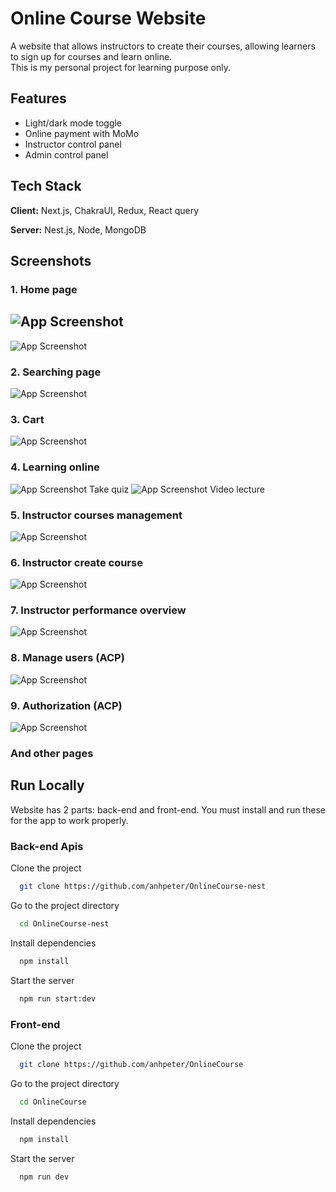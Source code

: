 
# Online Course Website

A website that allows instructors to create their courses, allowing learners to sign up for courses and learn online.
<br/>
This is my personal project for learning purpose only.
## Features

- Light/dark mode toggle
- Online payment with MoMo
- Instructor control panel
- Admin control panel



## Tech Stack

**Client:** Next.js, ChakraUI, Redux, React query

**Server:** Nest.js, Node, MongoDB




## Screenshots
### 1. Home page
![App Screenshot](https://firebasestorage.googleapis.com/v0/b/onlinecourse-704d6.appspot.com/o/screenshots%2Fmobile%2F1.%20home%20light.png?alt=media&token=fedc0419-551e-4f12-b326-4beccabe614a)
-
![App Screenshot](https://firebasestorage.googleapis.com/v0/b/onlinecourse-704d6.appspot.com/o/screenshots%2Fmobile%2F2.%20home%20dark.png?alt=media&token=53675936-33ef-4686-81eb-401df8e5ebbd)

### 2. Searching page
![App Screenshot](https://firebasestorage.googleapis.com/v0/b/onlinecourse-704d6.appspot.com/o/screenshots%2Fmobile%2F3.%20searching.png?alt=media&token=fefc49a7-2894-4ba8-bd2b-96dedb0e22ab)

### 3. Cart
![App Screenshot](https://firebasestorage.googleapis.com/v0/b/onlinecourse-704d6.appspot.com/o/screenshots%2Fmobile%2F5.%20cart.png?alt=media&token=c8eaa604-bfb3-4774-a1a8-51836a66a4f2)

### 4. Learning online
![App Screenshot](https://firebasestorage.googleapis.com/v0/b/onlinecourse-704d6.appspot.com/o/screenshots%2Fmobile%2F6.%20learning%20-%20quiz.png?alt=media&token=9287ff13-ec8b-48bb-8e13-54474729198e)
 Take quiz
![App Screenshot](https://firebasestorage.googleapis.com/v0/b/onlinecourse-704d6.appspot.com/o/screenshots%2Fmobile%2F7.%20learning%20-%20lecture.png?alt=media&token=b3188862-1b6f-488e-bc62-8c584e0b7e7e)
Video lecture
### 5. Instructor courses management
![App Screenshot](https://firebasestorage.googleapis.com/v0/b/onlinecourse-704d6.appspot.com/o/screenshots%2Fmobile%2F8.%20instructor%20-%20courses.png?alt=media&token=f027752d-3b11-4105-80b3-600540948c9c)

### 6. Instructor create course
![App Screenshot](https://firebasestorage.googleapis.com/v0/b/onlinecourse-704d6.appspot.com/o/screenshots%2Fmobile%2Fcurriculumn.png?alt=media&token=be4d4a24-c945-4fea-833b-b945497a6f57)

### 7. Instructor performance overview
![App Screenshot](https://firebasestorage.googleapis.com/v0/b/onlinecourse-704d6.appspot.com/o/screenshots%2Fmobile%2F9.%20instructor%20-%20overview.png?alt=media&token=c196a60f-a932-4833-91df-a76df944901c)

### 8. Manage users (ACP)
![App Screenshot](https://firebasestorage.googleapis.com/v0/b/onlinecourse-704d6.appspot.com/o/screenshots%2Fmobile%2F11.%20manage%20users.png?alt=media&token=f60fb929-3796-4386-809e-694851ee5a0c)

### 9. Authorization (ACP)
![App Screenshot](https://firebasestorage.googleapis.com/v0/b/onlinecourse-704d6.appspot.com/o/screenshots%2Fmobile%2Fauthorization.png?alt=media&token=436d80e9-8384-4f73-b879-168d90e7d623)

### And other pages
## Run Locally
Website has 2 parts: back-end and front-end. You must install and run these for the app to work properly.

### Back-end Apis
Clone the project

```bash
  git clone https://github.com/anhpeter/OnlineCourse-nest
```

Go to the project directory

```bash
  cd OnlineCourse-nest
```

Install dependencies

```bash
  npm install
```

Start the server

```bash
  npm run start:dev
```

### Front-end
Clone the project

```bash
  git clone https://github.com/anhpeter/OnlineCourse
```

Go to the project directory

```bash
  cd OnlineCourse
```

Install dependencies

```bash
  npm install
```

Start the server

```bash
  npm run dev
```
